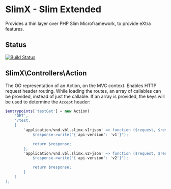 # SlimX - Slim Extended

Provides a thin layer over PHP Slim Microframework, to provide eXtra features.

## Status

[![Build Status](https://travis-ci.org/vonbraunlabs/slimx.png)](https://travis-ci.org/vonbraunlabs/slimx)

## SlimX\Controllers\Action

The OO representation of an Action, on the MVC context. Enables HTTP request
header routing. While loading the routes, an array of callables can be provided,
instead of just the callable. If an array is provided, the keys will be used to
determine the `Accept` header:

```php
$entrypoints['testGet'] = new Action(
    'GET',
    '/test,
    [
        'application/vnd.vbl.slimx.v1+json' => function ($request, $response, $args) {
            $response->write("{'api-version': 'v1'}");

            return $response;
        },
        'application/vnd.vbl.slimx.v2+json' => function ($request, $response, $args) {
            $response->write("{'api-version': 'v2'}");

            return $response;
        }
    ]
);
```

